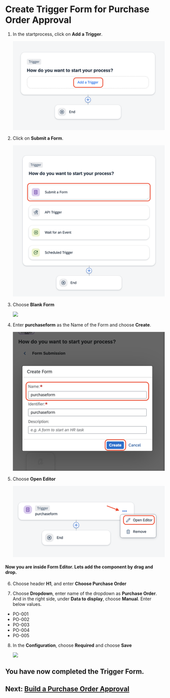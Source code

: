 # Create Trigger Form for Purchase Order Approval

1. In the startprocess, click on **Add a Trigger**.

    ![](./images/add_a_trigger.png)

2. Click on **Submit a Form**.

    ![](./images/submit_a_form.png)

3. Choose **Blank Form**

    ![](./images/blank%20form.png)

4. Enter **purchaseform** as the Name of the Form and choose **Create**.

    ![](./images/create_form.png)

5. Choose **Open Editor**

    ![](./images/open_editor.png)

#### Now you are inside Form Editor. Lets add the component by drag and drop.

6. Choose header **H1**, and enter **Choose Purchase Order**

7. Choose **Dropdown**, enter name of the dropdown as **Purchase Order**. And in the right side, under **Data to display**, choose **Manual**. Enter below values.

* PO-001
* PO-002
* PO-003
* PO-004
* PO-005

8. In the **Configuration**, choose **Required** and choose **Save**

    ![](./images/fillform.png)

## You have now completed the Trigger Form.

## Next: [Build a Purchase Order Approval](../approval/README.md)

